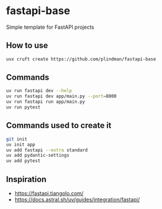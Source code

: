 # fastapi-base

Simple template for FastAPI projects

## How to use

``` sh
uvx cruft create https://github.com/plindman/fastapi-base
```

## Commands

```sh
uv run fastapi dev --help
uv run fastapi dev app/main.py --port=8000
uv run fastapi run app/main.py
uv run pytest
```

## Commands used to create it

```sh
git init
uv init app 
uv add fastapi --extra standard 
uv add pydantic-settings
uv add pytest
```

## Inspiration

- https://fastapi.tiangolo.com/
- https://docs.astral.sh/uv/guides/integration/fastapi/
